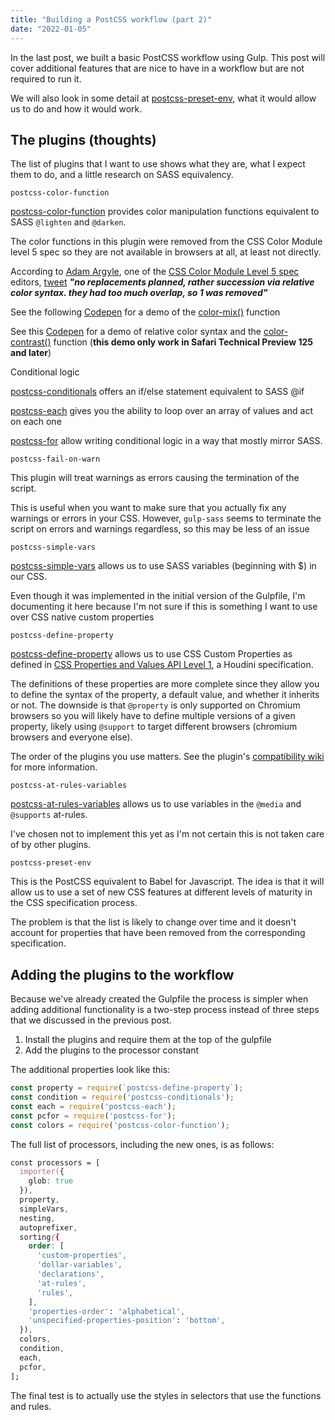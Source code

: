```yaml
---
title: "Building a PostCSS workflow (part 2)"
date: "2022-01-05"
---
```


In the last post, we built a basic PostCSS workflow using Gulp. This post will cover additional features that are nice to have in a workflow but are not required to run it.

We will also look in some detail at [postcss-preset-env](https://preset-env.cssdb.org/), what it would allow us to do and how it would work.

## The plugins (thoughts)

The list of plugins that I want to use shows what they are, what I expect them to do, and a little research on SASS equivalency.

`postcss-color-function`

[postcss-color-function](https://github.com/postcss/postcss-color-function) provides color manipulation functions equivalent to SASS `@lighten` and `@darken`.

The color functions in this plugin were removed from the CSS Color Module level 5 spec so they are not available in browsers at all, at least not directly.

According to [Adam Argyle](https://twitter.com/argyleink), one of the [CSS Color Module Level 5 spec](https://drafts.csswg.org/css-color-5/) editors, [tweet](https://twitter.com/argyleink/status/1456301298769297408?s=20) **_"no replacements planned, rather succession via relative color syntax. they had too much overlap, so 1 was removed"_**

See the following [Codepen](https://codepen.io/argyleink/pen/WNoWadG?editors=1100) for a demo of the [color-mix()](https://drafts.csswg.org/css-color-5/#color-mix) function

See this [Codepen](https://codepen.io/argyleink/pen/poNXLwW?editors=1100) for a demo of relative color syntax and the [color-contrast()](https://drafts.csswg.org/css-color-5/#colorcontrast) function (**this demo only work in Safari Technical Preview 125 and later**)

Conditional logic

[postcss-conditionals](https://www.npmjs.com/package/postcss-conditionals) offers an if/else statement equivalent to SASS @if

[postcss-each](https://www.npmjs.com/package/postcss-each) gives you the ability to loop over an array of values and act on each one

[postcss-for](https://github.com/antyakushev/postcss-for) allow writing conditional logic in a way that mostly mirror SASS.

`postcss-fail-on-warn`

This plugin will treat warnings as errors causing the termination of the script.

This is useful when you want to make sure that you actually fix any warnings or errors in your CSS. However, `gulp-sass` seems to terminate the script on errors and warnings regardless, so this may be less of an issue

`postcss-simple-vars`

[postcss-simple-vars](https://www.npmjs.com/package/postcss-simple-vars) allows us to use SASS variables (beginning with $) in our CSS.

Even though it was implemented in the initial version of the Gulpfile, I'm documenting it here because I'm not sure if this is something I want to use over CSS native custom properties

`postcss-define-property`

[postcss-define-property](https://www.npmjs.com/package/postcss-define-property) allows us to use CSS Custom Properties as defined in [CSS Properties and Values API Level 1](https://drafts.css-houdini.org/css-properties-values-api/), a Houdini specification.

The definitions of these properties are more complete since they allow you to define the syntax of the property, a default value, and whether it inherits or not. The downside is that `@property` is only supported on Chromium browsers so you will likely have to define multiple versions of a given property, likely using `@support` to target different browsers (chromium browsers and everyone else).

The order of the plugins you use matters. See the plugin's [compatibility wiki](https://github.com/daleeidd/postcss-define-property/wiki/Compatibility) for more information.

`postcss-at-rules-variables`

[postcss-at-rules-variables](https://www.npmjs.com/package/postcss-at-rules-variables) allows us to use variables in the `@media` and `@supports` at-rules.

I've chosen not to implement this yet as I'm not certain this is not taken care of by other plugins.

`postcss-preset-env`

This is the PostCSS equivalent to Babel for Javascript. The idea is that it will allow us to use a set of new CSS features at different levels of maturity in the CSS specification process.

The problem is that the list is likely to change over time and it doesn't account for properties that have been removed from the corresponding specification.

## Adding the plugins to the workflow

Because we've already created the Gulpfile the process is simpler when adding additional functionality is a two-step process instead of three steps that we discussed in the previous post.

1. Install the plugins and require them at the top of the gulpfile
2. Add the plugins to the processor constant

The additional properties look like this:

```js
const property = require(`postcss-define-property`);
const condition = require('postcss-conditionals');
const each = require('postcss-each');
const pcfor = require('postcss-for');
const colors = require('postcss-color-function');
```

The full list of processors, including the new ones, is as follows:

```css
const processors = [
  importer({
    glob: true
  }),
  property,
  simpleVars,
  nesting,
  autoprefixer,
  sorting({
    order: [
      'custom-properties',
      'dollar-variables',
      'declarations',
      'at-rules',
      'rules',
    ],
    'properties-order': 'alphabetical',
    'unspecified-properties-position': 'bottom',
  }),
  colors,
  condition,
  each,
  pcfor,
];
```

The final test is to actually use the styles in selectors that use the functions and rules.
